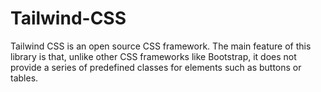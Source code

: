 # Tailwind-CSS
Tailwind CSS is an open source CSS framework. The main feature of this library is that, unlike other CSS frameworks like Bootstrap, it does not provide a series of predefined classes for elements such as buttons or tables.
